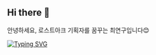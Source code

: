 ## Hi there 👋
안녕하세요, 로스트아크 기획자를 꿈꾸는 최연구입니다😊



[![Typing SVG](https://readme-typing-svg.demolab.com?font=Fira+Code&pause=1000&random=false&width=435&lines=%EC%95%88%EB%85%95%ED%95%98%EC%84%B8%EC%9A%94;%EB%A1%9C%EC%8A%A4%ED%8A%B8%EC%95%84%ED%81%AC+%EA%B8%B0%ED%9A%8D%EC%9E%90%EB%A5%BC+%EA%BF%88%EA%BE%B8%EB%8A%94+%EC%B5%9C%EC%97%B0%EA%B5%AC%EC%9E%85%EB%8B%88%EB%8B%A4%F0%9F%98%8A)](https://git.io/typing-svg)
<!--
**Yeon-Goo/Yeon-Goo** is a ✨ _special_ ✨ repository because its `README.md` (this file) appears on your GitHub profile.

Here are some ideas to get you started:

- 🔭 I’m currently working on ...
- 🌱 I’m currently learning ...
- 👯 I’m looking to collaborate on ...
- 🤔 I’m looking for help with ...
- 💬 Ask me about ...
- 📫 How to reach me: ...
- 😄 Pronouns: ...
- ⚡ Fun fact: ...
-->
